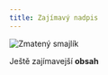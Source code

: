 ```yaml
---
title: Zajímavý nadpis
---
```

![Zmatený smajlík](https://i.iinfo.cz/images/522/emoji.jpg "Smajlík:)")

J﻿eště zajímavejší **obsah**